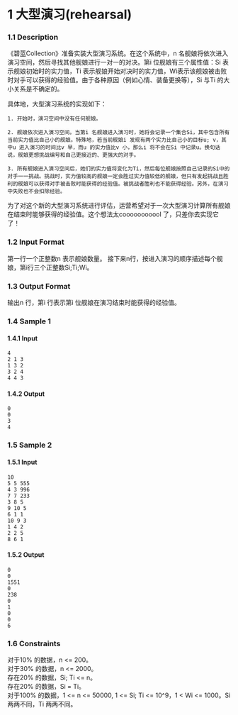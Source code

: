 # 1 大型演习(rehearsal)

### 1.1 Description

《碧蓝Collection》准备实装大型演习系统。在这个系统中，n 名舰娘将依次进入演习空间，然后寻找其他舰娘进行一对一的对决。第i 位舰娘有三个属性值：Si 表示舰娘初始时的实力值，Ti 表示舰娘开始对决时的实力值，Wi表示该舰娘被击败时对手可以获得的经验值。由于各种原因（例如心情、装备更换等），Si 与Ti 的大小关系是不确定的。    

具体地，大型演习系统的实现如下：
 	
 	1. 开始时，演习空间中没有任何舰娘。
	
	2. 舰娘依次进入演习空间。当第i 名舰娘进入演习时，她将会记录一个集合Si，其中包含所有当前实力值比自己小的舰娘。特殊地，若当前舰娘i 发现有两个实力比自己小的目标u; v，其中u 进入演习的时间比v 早，而u 的实力值比v 小，那么i 将不会在Si 中记录u。换句话说，舰娘更想挑战编号和自己更接近的、更强大的对手。

	3. 所有舰娘进入演习空间后，她们的实力值将变化为Ti，然后每位舰娘按照自己记录的Si中的对手一一挑战。挑战时，实力值较高的舰娘一定会胜过实力值较低的舰娘，但只有发起挑战且胜利的舰娘可以获得对手被击败时能获得的经验值。被挑战者胜利也不能获得经验。另外，在演习中失败也不会扣除经验。

为了对这个新的大型演习系统进行评估，运营希望对于一次大型演习计算所有舰娘在结束时能够获得的经验值。这个想法太cooooooooool 了，只差你去实现它了！  

### 1.2 Input Format

第一行一个正整数n 表示舰娘数量。
接下来n行，按进入演习的顺序描述每个舰娘，第i行三个正整数Si;Ti;Wi。

### 1.3 Output Format

输出n 行，第i 行表示第i 位舰娘在演习结束时能获得的经验值。

### 1.4 Sample 1
#### 1.4.1 Input
```
4
2 1 3
1 3 2
3 2 4
4 4 3
```

#### 1.4.2 Output
```
0
0
3
4
```

### 1.5 Sample 2
#### 1.5.1 Input
```
10
5 5 555
4 3 996
7 7 233
3 8 5
9 10 5
6 1 1
10 9 3
1 4 2
2 2 5
8 6 1
```
#### 1.5.2 Output
```
0
0
1551
0
238
0
1
0
0
6
```

### 1.6 Constraints
对于10% 的数据，n <= 200。  
对于30% 的数据，n <= 2000。  
存在20% 的数据，Si; Ti <= n。  
存在20% 的数据，Si = Ti。  
对于100% 的数据，1 <= n <= 50000, 1 <= Si; Ti <= 10^9，1 < Wi <= 1000。Si 两两不同，Ti 两两不同。  

